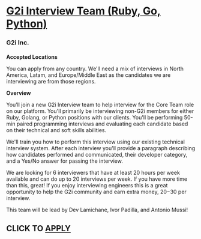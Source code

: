 # [G2i Interview Team (Ruby, Go, Python)](https://www.remotewlb.com/apply/g2i-interview-team-ruby-go-python)  
### G2i Inc.  
####  

**Accepted Locations**

You can apply from any country. We'll need a mix of interviews in North America, Latam, and Europe/Middle East as the candidates we are interviewing are from those regions.

 **Overview**

You’ll join a new G2i Interview team to help interview for the Core Team role on our platform. You'll primarily be interviewing non-G2i members for either Ruby, Golang, or Python positions with our clients. You'll be performing 50-min paired programming interviews and evaluating each candidate based on their technical and soft skills abilities.

We'll train you how to perform this interview using our existing technical interview system. After each interview you'll provide a paragraph describing how candidates performed and communicated, their developer category, and a Yes/No answer for passing the interview.

We are looking for 6 interviewers that have at least 20 hours per week available and can do up to 20 interviews per week. If you have more time than this, great! If you enjoy interviewing engineers this is a great opportunity to help the G2i community and earn extra money, $20-$30 per interview.

This team will be lead by Dev Lamichane, Ivor Padilla, and Antonio Mussi!

  
## CLICK TO [APPLY](https://www.remotewlb.com/apply/g2i-interview-team-ruby-go-python)

